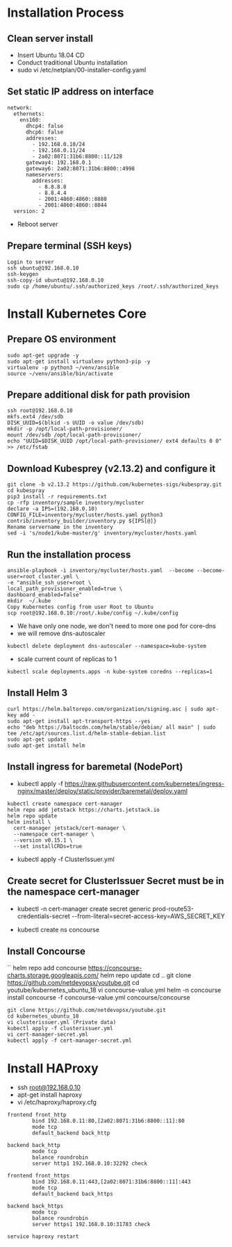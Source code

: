 # Installation Process
## Clean server install
- Insert Ubuntu 18.04 CD
- Conduct traditional Ubuntu installation
- sudo vi /etc/netplan/00-installer-config.yaml
## Set static IP address on interface
```
network:
  ethernets:
    ens160:
      dhcp4: false
      dhcp6: false
      addresses:
        - 192.168.0.10/24
        - 192.168.0.11/24
        - 2a02:8071:31b6:8800::11/128
      gateway4: 192.168.0.1
      gateway6: 2a02:8071:31b6:8800::4998
      nameservers:
        addresses:
          - 8.8.8.8
          - 8.8.4.4
          - 2001:4860:4860::8888
          - 2001:4860:4860::8844
  version: 2
```
- Reboot server
## Prepare terminal (SSH keys)
```
Login to server
ssh ubuntu@192.168.0.10
ssh-keygen
ssh-copy-id ubuntu@192.168.0.10
sudo cp /home/ubuntu/.ssh/authorized_keys /root/.ssh/authorized_keys
```
# Install Kubernetes Core
## Prepare OS environment
```
sudo apt-get upgrade -y
sudo apt-get install virtualenv python3-pip -y
virtualenv -p python3 ~/venv/ansible
source ~/venv/ansible/bin/activate
```
## Prepare additional disk for path provision
```
ssh root@192.168.0.10
mkfs.ext4 /dev/sdb
DISK_UUID=$(blkid -s UUID -o value /dev/sdb)
mkdir -p /opt/local-path-provisioner/
mount /dev/sdb /opt/local-path-provisioner/
echo "UUID=$DISK_UUID /opt/local-path-provisioner/ ext4 defaults 0 0" >> /etc/fstab
```
## Download Kubesprey (v2.13.2) and configure it
```
git clone -b v2.13.2 https://github.com/kubernetes-sigs/kubespray.git
cd kubespray
pip3 install -r requirements.txt
cp -rfp inventory/sample inventory/mycluster
declare -a IPS=(192.168.0.10)
CONFIG_FILE=inventory/mycluster/hosts.yaml python3 contrib/inventory_builder/inventory.py ${IPS[@]}
Rename servername in the inventory
sed -i 's/node1/kube-master/g' inventory/mycluster/hosts.yaml
```
## Run the installation process
```
ansible-playbook -i inventory/mycluster/hosts.yaml  --become --become-user=root cluster.yml \
-e "ansible_ssh_user=root \
local_path_provisioner_enabled=true \
dashboard_enabled=false"
mkdir  ~/.kube
Copy Kubernetes config from user Root to Ubuntu
scp root@192.168.0.10:/root/.kube/config ~/.kube/config
```
- We have only one node,  we don't need to more one pod for core-dns
- we will remove dns-autoscaler
```
kubectl delete deployment dns-autoscaler --namespace=kube-system
```
- scale current count of replicas to 1
```
kubectl scale deployments.apps -n kube-system coredns --replicas=1
```
## Install Helm 3
```
curl https://helm.baltorepo.com/organization/signing.asc | sudo apt-key add -
sudo apt-get install apt-transport-https --yes
echo "deb https://baltocdn.com/helm/stable/debian/ all main" | sudo tee /etc/apt/sources.list.d/helm-stable-debian.list
sudo apt-get update
sudo apt-get install helm
```
## Install ingress for baremetal (NodePort)
- kubectl apply -f https://raw.githubusercontent.com/kubernetes/ingress-nginx/master/deploy/static/provider/baremetal/deploy.yaml
```
kubectl create namespace cert-manager
helm repo add jetstack https://charts.jetstack.io
helm repo update
helm install \
  cert-manager jetstack/cert-manager \
  --namespace cert-manager \
  --version v0.15.1 \
  --set installCRDs=true
```
- kubectl apply -f ClusterIssuer.yml
## Create secret for ClusterIssuer Secret must be in the namespace cert-manager
- kubectl -n cert-manager create secret generic prod-route53-credentials-secret --from-literal=secret-access-key=AWS_SECRET_KEY

- kubectl create ns concourse
## Install Concourse
``
helm repo add concourse https://concourse-charts.storage.googleapis.com/
helm repo update
cd ..
git clone https://github.com/netdevopsx/youtube.git
cd youtube/kubernetes_ubuntu_18
vi concourse-value.yml
helm -n concourse install concourse -f concourse-value.yml concourse/concourse
```
git clone https://github.com/netdevopsx/youtube.git
cd kubernetes_ubuntu_18
vi clusterissuer.yml (Private data)
kubectl apply -f clusterissuer.yml
vi cert-manager-secret.yml
kubectl apply -f cert-manager-secret.yml
```
# Install HAProxy
- ssh root@192.168.0.10
- apt-get install haproxy
- vi /etc/haproxy/haproxy.cfg
```
frontend front_http
        bind 192.168.0.11:80,[2a02:8071:31b6:8800::11]:80
        mode tcp
        default_backend back_http

backend back_http
        mode tcp
        balance roundrobin
        server http1 192.168.0.10:32292 check

frontend front_https
        bind 192.168.0.11:443,[2a02:8071:31b6:8800::11]:443
        mode tcp
        default_backend back_https

backend back_https
        mode tcp
        balance roundrobin
        server https1 192.168.0.10:31783 check

service haproxy restart
```
